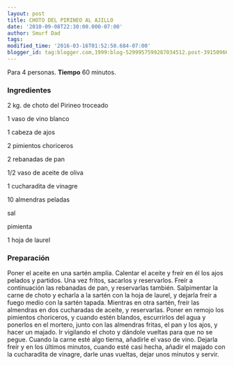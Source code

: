 ```yaml
---
layout: post
title: CHOTO DEL PIRINEO AL AJILLO
date: '2010-09-08T22:30:00.000-07:00'
author: Smurf Dad
tags: 
modified_time: '2016-03-16T01:52:50.684-07:00'
blogger_id: tag:blogger.com,1999:blog-5299957599287034512.post-3915096673275531098
---
```


Para 4 personas.
<b>Tiempo</b> 60 minutos.

<h3>Ingredientes</h3>

2 kg. de choto del Pirineo troceado

1 vaso de vino blanco

1 cabeza de ajos

2 pimientos choriceros

2 rebanadas de pan

1/2 vaso de aceite de oliva

1 cucharadita de vinagre

10 almendras peladas

sal

pimienta

1 hoja de laurel

<h3>Preparación</h3>

Poner el aceite en una sartén amplia. Calentar el aceite y freír en él los ajos pelados y partidos. Una vez fritos, sacarlos y reservarlos. Freír a continuación las rebanadas de pan, y reservarlas también. Salpimentar la carne de choto y echarla a la sartén con la hoja de laurel, y dejarla freír a fuego medio con la sartén tapada. Mientras en otra sartén, freír las almendras en dos cucharadas de aceite, y reservarlas. Poner en remojo los pimientos choriceros, y cuando estén blandos, escurrirlos del agua y ponerlos en el mortero, junto con las almendras fritas, el pan y los ajos, y hacer un majado. Ir vigilando el choto y dándole vueltas para que no se pegue. Cuando la carne esté algo tierna, añadirle el vaso de vino. Dejarla freír y en los últimos minutos, cuando esté casi hecha, añadir el majado con la cucharadita de vinagre, darle unas vueltas, dejar unos minutos y servir.

